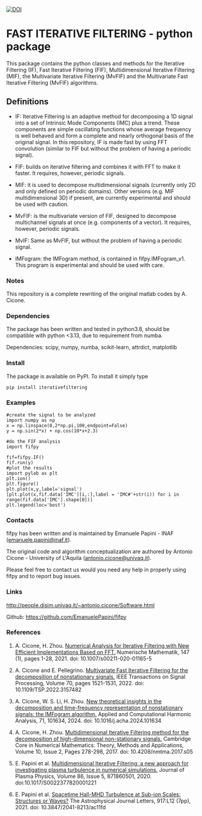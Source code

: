 [![DOI](https://zenodo.org/badge/614504823.svg)](https://doi.org/10.5281/zenodo.14175320)


# FAST ITERATIVE FILTERING - python package

This package contains the python classes and methods for the Iterative Filtering (IF), Fast Iterative Filtering (FIF), Multidimensional Iterative Filtering (MIF), the Multivariate Iterative Filtering (MvFIF) and the Multivariate Fast Iterative Filtering (MvFIF) algorithms.

## Definitions ##
* IF: Iterative Filtering is an adaptive method for decomposing a 1D signal into a set of Intrinsic Mode Components (IMC) plus a trend. These components are simple oscillating functions whose average frequency is well behaved and form a complete and nearly orthogonal basis of the original signal. In this repository, IF is made fast by using FFT convolution (similar to FIF but without the problem of having a periodic signal).

* FIF: builds on iterative filtering and combines it with FFT to make it faster. It requires, however, periodic signals.

* MIF: it is used to decompose multidimensional signals (currently only 2D and only defined on periodic domains).
Other versions (e.g. MIF multidimensional 3D) if present, are currently experimental and should be used with caution.

* MvFIF: is the multivariate version of FIF, designed to decompose multichannel signals at once (e.g. components of a vector). It requires, however, periodic signals.

* MvIF: Same as MvFIF, but without the problem of having a periodic signal.

* IMFogram: the IMFogram method, is contained in fifpy.IMFogram_v1. This program is experimental and should be used with care.

### Notes ###
This repository is a complete rewriting of the original matlab codes by A. Cicone.


### Dependencies ###
The package has been written and tested in python3.8, should be compatible with python <3.13, due to requirement from numba.

Dependencies: scipy, numpy, numba, scikit-learn, attrdict, matplotlib

### Install ###

The package is available on PyPI. To install it simply type

```
pip install iterativefiltering
```


### Examples ###

```
#create the signal to be analyzed
import numpy as np
x = np.linspace(0,2*np.pi,100,endpoint=False)
y = np.sin(2*x) + np.cos(10*x+2.3)
        
#do the FIF analysis
import fifpy
    
fif=fifpy.IF()
fif.run(y)
#plot the results
import pylab as plt
plt.ion()
plt.figure()
plt.plot(x,y,label='signal')
[plt.plot(x,fif.data['IMC'][i,:],label = 'IMC#'+str(i)) for i in range(fif.data['IMC'].shape[0])]
plt.legend(loc='best')

```

### Contacts ###

fifpy has been written and is maintained by Emanuele Papini - INAF (emanuele.papini@inaf.it).

The original code and algorithm conceptualization are authored by Antonio Cicone - University of L'Aquila (antonio.cicone@univaq.it).

Please feel free to contact us would you need any help in properly using fifpy and to report bug issues.

### Links ###
http://people.disim.univaq.it/~antonio.cicone/Software.html

Github: https://github.com/EmanuelePapini/fifpy

### References ###
1) A. Cicone, H. Zhou. [Numerical Analysis for Iterative Filtering with New Efficient Implementations Based on FFT.](https://arxiv.org/abs/1802.01359) Numerische Mathematik, 147 (1), pages 1-28, 2021. doi: 10.1007/s00211-020-01165-5

2) A. Cicone and E. Pellegrino. [Multivariate Fast Iterative Filtering for the decomposition of nonstationary signals.](https://arxiv.org/abs/1902.04860) IEEE Transactions on Signal Processing, Volume 70, pages 1521-1531, 2022. doi: 10.1109/TSP.2022.3157482

3) A. Cicone, W. S. Li, H. Zhou. [New theoretical insights in the decomposition and time-frequency representation of nonstationary signals: the IMFogram algorithm.](https://www.sciencedirect.com/science/article/abs/pii/S1063520324000113) Applied and Computational Harmonic Analysis, 71, 101634, 2024. doi: 10.1016/j.acha.2024.101634

4) A. Cicone, H. Zhou. [Multidimensional Iterative Filtering method for the decomposition of high-dimensional non-stationary signals.](https://doi.org/10.4208/nmtma.2017.s05) Cambridge Core in Numerical Mathematics: Theory, Methods and Applications, Volume 10, Issue 2, Pages 278-298, 2017. doi: 10.4208/nmtma.2017.s05 

5) E. Papini et al. [Multidimensional Iterative Filtering: a new approach for investigating plasma turbulence in numerical simulations.](https://doi.org/10.1017/S0022377820001221) Journal of Plasma Physics, Volume 86, Issue 5, 871860501, 2020. doi:10.1017/S0022377820001221

6) E. Papini et al. [Spacetime Hall-MHD Turbulence at Sub-ion Scales: Structures or Waves?](https://iopscience.iop.org/article/10.3847/2041-8213/ac11fd/pdf) The Astrophysical Journal Letters, 917:L12 (7pp), 2021. doi: 10.3847/2041-8213/ac11fd
